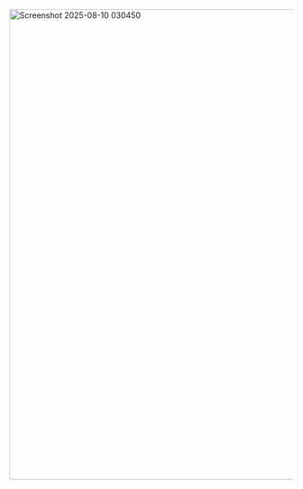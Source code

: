 

<img width="1066" height="834" alt="Screenshot 2025-08-10 030450" src="https://github.com/user-attachments/assets/4e18ac51-8386-4435-93b7-e0e684bc7705" />



